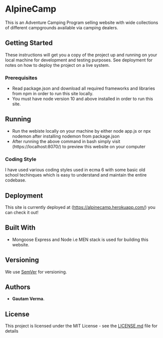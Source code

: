 # AlpineCamp

This is an Adventure Camping Program selling website with wide collections of different campgrounds available via camping dealers.

## Getting Started

These instructions will get you a copy of the project up and running on your local machine for development and testing purposes. See deployment for notes on how to deploy the project on a live system.

### Prerequisites

* Read package.json and download all required frameworks and libraries from npm in order to run this site locally.
* You must have node version 10 and above installed in order to run this site.

## Running

* Run the webiste locally on your machine by either node app.js or npx nodemon after installing nodemon from package.json
* After running the above command in bash simply visit (https://localhost:8070/) to preview this website on your computer

### Coding Style 

I have used various coding styles used in ecma 6 with some basic old school techinques which is easy to understand and maintain the entire codebase.

## Deployment

This site is currently deployed at (https://alpinecamp.herokuapp.com/) you can check it out! 

## Built With

* Mongoose Express and Node i.e MEN stack is used for building this website.

## Versioning

We use [SemVer](http://semver.org/) for versioning. 

## Authors

* **Gautam Verma**.

## License

This project is licensed under the MIT License - see the [LICENSE.md](LICENSE.md) file for details
